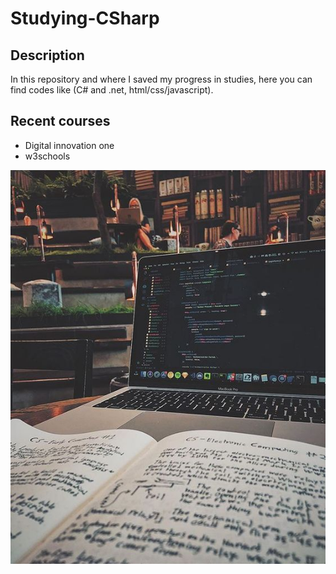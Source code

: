 # Studying-CSharp

## Description
In this repository and where I saved my progress in studies, here you can find codes like (C# and .net, html/css/javascript).

## Recent courses
- Digital innovation one
- w3schools

<img src='https://github.com/lycan-nt/my_portyfolio/blob/master/img.jpg'>
